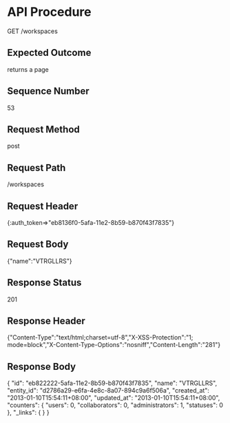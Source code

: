 # API Procedure
GET /workspaces
## Expected Outcome
returns a page
## Sequence Number
53
## Request Method
post
## Request Path
/workspaces
## Request Header
{:auth_token=>"eb8136f0-5afa-11e2-8b59-b870f43f7835"}
## Request Body
{"name":"VTRGLLRS"}

## Response Status
201
## Response Header
{"Content-Type":"text/html;charset=utf-8","X-XSS-Protection":"1; mode=block","X-Content-Type-Options":"nosniff","Content-Length":"281"}

## Response Body
{
  "id": "eb822222-5afa-11e2-8b59-b870f43f7835",
  "name": "VTRGLLRS",
  "entity_id": "d2786a29-e6fa-4e8c-8a07-894c9a6f506a",
  "created_at": "2013-01-10T15:54:11+08:00",
  "updated_at": "2013-01-10T15:54:11+08:00",
  "counters": {
    "users": 0,
    "collaborators": 0,
    "administrators": 1,
    "statuses": 0
  },
  "_links": {
  }
}
